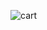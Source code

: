
![cart](https://github.com/arin-cruv/craver-cart/assets/141152925/9eafb0ab-e88d-4f6b-a54c-861079416e16)

